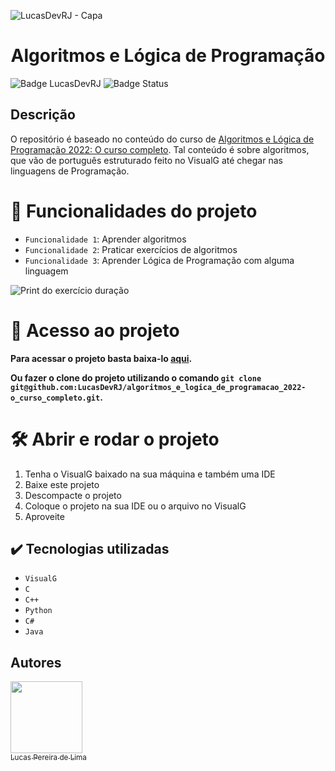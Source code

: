 ![LucasDevRJ - Capa](https://user-images.githubusercontent.com/95040236/147415952-3be56c26-f85d-4489-bb6b-e32128ac7ce3.png)

<h1 align="center">Algoritmos e Lógica de Programação</h1>

![Badge LucasDevRJ](https://img.shields.io/badge/Desenvolvedor-LucasDevRJ-green)
![Badge Status](https://img.shields.io/badge/Status-Desenvolvimento-green)

## Descrição
O repositório é baseado no conteúdo do curso de <a href="https://www.udemy.com/course/curso-algoritmos-logica-de-programacao/">Algoritmos e Lógica de Programação 2022: O curso completo</a>. Tal conteúdo é sobre algoritmos, que vão de português estruturado feito no VisualG até chegar nas linguagens de Programação. 

# :hammer: Funcionalidades do projeto

- `Funcionalidade 1`: Aprender algoritmos
- `Funcionalidade 2`: Praticar exercícios de algoritmos
- `Funcionalidade 3`: Aprender Lógica de Programação com alguma linguagem

![Print do exercício duração](https://user-images.githubusercontent.com/95040236/207116222-6149f991-e1c6-44bd-85a1-cf0c78163058.png)

# 📁 Acesso ao projeto

**Para acessar o projeto basta baixa-lo <a href="https://github.com/LucasDevRJ/algoritmos_e_logica_de_programacao_2022-o_curso_completo/archive/refs/heads/main.zip">aqui</a>.**

**Ou fazer o clone do projeto utilizando o comando `git clone git@github.com:LucasDevRJ/algoritmos_e_logica_de_programacao_2022-o_curso_completo.git`.**

# 🛠️ Abrir e rodar o projeto

1. Tenha o VisualG baixado na sua máquina e também uma IDE
2. Baixe este projeto
3. Descompacte o projeto
4. Coloque o projeto na sua IDE ou o arquivo no VisualG
5. Aproveite

## ✔️ Tecnologias utilizadas

- ``VisualG``
- ``C``
- ``C++``
- ``Python``
- ``C#``
- ``Java``

## Autores

[<img src="https://avatars.githubusercontent.com/u/95040236?v=4" width=115><br><sub>Lucas Pereira de Lima</sub>](https://github.com/LucasDevRJ)
